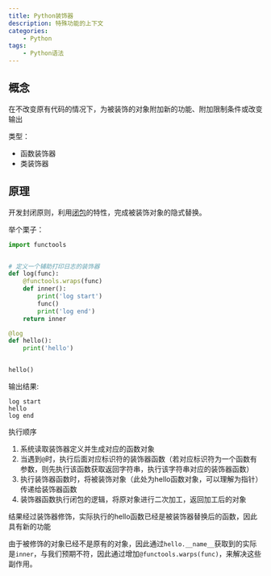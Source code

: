 ```yaml
---
title: Python装饰器
description: 特殊功能的上下文
categories:
    - Python
tags:
    - Python语法
---
```


## 概念

在不改变原有代码的情况下，为被装饰的对象附加新的功能、附加限制条件或改变输出

类型：
- 函数装饰器
- 类装饰器

## 原理

开发封闭原则，利用[闭包](./closure.md)的特性，完成被装饰对象的隐式替换。


举个栗子：


```python
import functools


# 定义一个辅助打印日志的装饰器
def log(func):
    @functools.wraps(func)
    def inner():
        print('log start')
        func()
        print('log end')
    return inner

@log
def hello():
    print('hello')


hello()
```

输出结果:

```
log start
hello
log end
```

执行顺序
1. 系统读取装饰器定义并生成对应的函数对象
2. 当遇到`@`时，执行后面对应标识符的装饰器函数（若对应标识符为一个函数有参数，则先执行该函数获取返回字符串，执行该字符串对应的装饰器函数）
3. 执行装饰器函数时，将被装饰对象（此处为hello函数对象，可以理解为指针）传递给装饰器函数
4. 装饰器函数执行闭包的逻辑，将原对象进行二次加工，返回加工后的对象

结果经过装饰器修饰，实际执行的hello函数已经是被装饰器替换后的函数，因此具有新的功能

由于被修饰的对象已经不是原有的对象，因此通过`hello.__name__`获取到的实际是`inner`，与我们预期不符，因此通过增加`@functools.warps(func)`，来解决这些副作用。


